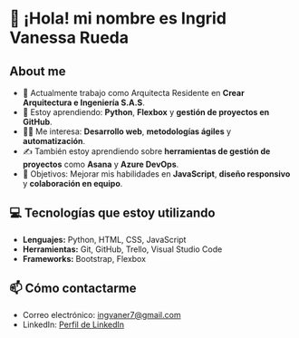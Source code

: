 # 👋 ¡Hola! mi nombre es Ingrid Vanessa Rueda

##  About me
- 🔭 Actualmente trabajo como Arquitecta Residente en **Crear Arquitectura e Ingeniería S.A.S**.
- 🌱 Estoy aprendiendo: **Python**, **Flexbox** y **gestión de proyectos en GitHub**.
- 👨‍💻 Me interesa: **Desarrollo web**, **metodologías ágiles** y **automatización**.
- ✍️ También estoy aprendiendo sobre **herramientas de gestión de proyectos** como **Asana** y **Azure DevOps**.
- 🎯 Objetivos: Mejorar mis habilidades en **JavaScript**, **diseño responsivo** y **colaboración en equipo**.

## 💻 Tecnologías que estoy utilizando
- **Lenguajes:** Python, HTML, CSS, JavaScript
- **Herramientas:** Git, GitHub, Trello, Visual Studio Code
- **Frameworks:** Bootstrap, Flexbox


## 📫 Cómo contactarme 
- Correo electrónico: ingvaner7@gmail.com 
- LinkedIn: [Perfil de LinkedIn](https://www.linkedin.com/in/ingrid-vanessa-rueda-arteaga-3136b3286/)
